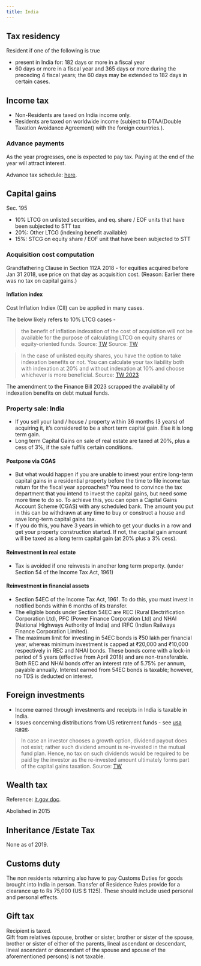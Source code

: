 ```yaml
---
title: India
---
```


## Tax residency
Resident if one of the following is true

- present in India for: 182 days or more in a fiscal year
- 60 days or more in a fiscal year and 365 days or more during the preceding 4 fiscal years; the 60 days may be extended to 182 days in certain cases.

## Income tax
- Non-Residents are taxed on India income only. 
- Residents are taxed on worldwide income (subject to DTAA(Double Taxation Avoidance Agreement) with the foreign countries.).

### Advance payments
As the year progresses, one is expected to pay tax. Paying at the end of the year will attract interest.

Advance tax schedule: [here](https://cleartax.in/s/interest-imposed-by-income-tax-department-under-section-234c).

## Capital gains
Sec. 195

- 10% LTCG on unlisted securities, and eq. share / EOF units that have been subjected to STT tax
- 20%: Other LTCG (indexing benefit available)
- 15%: STCG on equity share / EOF unit that have been subjected to STT

### Acquisition cost computation
Grandfathering Clause in Section 112A 2018 - for equities acquired before Jan 31 2018, use price on that day as acquisition cost. (Reason: Earlier there was no tax on capital gains.)

#### Inflation index 
Cost Inflation Indiex (CII) can be applied in many cases.

The below likely refers to 10% LTCG cases -

> the benefit of inflation indexation of the cost of acquisition will not be available for the purpose of calculating LTCG on equity shares or equity-oriented funds. Source: [TW](https://cleartax.in/s/long-term-capital-gains-on-shares) Source: [TW](https://taxguru.in/income-tax/reporting-capital-gain-sale-equity-itr-2.html#google_vignette)

> In the case of unlisted equity shares, you have the option to take indexation benefits or not. You can calculate your tax liability both with indexation at 20% and without indexation at 10% and choose whichever is more beneficial.  Source: [TW 2023](https://tax2win.in/guide/long-term-capital-gain-on-mutual-funds)

The amendment to the Finance Bill 2023 scrapped the availability of indexation benefits on debt mutual funds.

### Property sale: India
- If you sell your land / house / property within 36 months (3 years) of acquiring it, it’s considered to be a short term capital gain. Else it is long term gain.
- Long term Capital Gains on sale of real estate are taxed at 20%, plus a cess of 3%, if the sale fulfils certain conditions.

#### Postpone via CGAS
- But what would happen if you are unable to invest your entire long-term capital gains in a residential property before the time to file income tax return for the fiscal year approaches? You need to convince the tax department that you intend to invest the capital gains, but need some more time to do so. To achieve this, you can open a Capital Gains Account Scheme (CGAS) with any scheduled bank. The amount you put in this can be withdrawn at any time to buy or construct a house and save long-term capital gains tax.
- If you do this, you have 3 years in which to get your ducks in a row and get your property construction started. If not, the capital gain amount will be taxed as a long term capital gain (at 20% plus a 3% cess).

#### Reinvestment in real estate
- Tax is avoided if one reinvests in another long term property.  (under Section 54 of the Income Tax Act, 1961)

#### Reinvestment in financial assets
- Section 54EC of the Income Tax Act, 1961. To do this, you must invest in notified bonds within 6 months of its transfer.
- The eligible bonds under Section 54EC are REC (Rural Electrification Corporation Ltd), PFC (Power Finance Corporation Ltd) and NHAI (National Highways Authority of India) and IRFC (Indian Railways Finance Corporation Limited).
- The maximum limit for investing in 54EC bonds is ₹50 lakh per financial year, whereas minimum investment is capped at ₹20,000 and ₹10,000 respectively in REC and NHAI bonds. These bonds come with a lock-in period of 5 years (effective from April 2018) and are non-transferable. Both REC and NHAI bonds offer an interest rate of 5.75% per annum, payable annually. Interest earned from 54EC bonds is taxable; however, no TDS is deducted on interest. 

## Foreign investments
-  Income earned through investments and receipts in India is taxable in India.
- Issues concerning distributions from US retirement funds - see [usa page](../usa/). 

> In case an investor chooses a growth option, dividend payout does not exist; rather such dividend amount is re-invested in the mutual fund plan. Hence, no tax on such dividends would be required to be paid by the investor as the re-invested amount ultimately forms part of the capital gains taxation.  Source: [TW](https://www.forbes.com/advisor/in/investing/how-are-gains-on-foreign-stock-investments-taxed/)



## Wealth tax
Reference: [it.gov doc](https://www.incometaxindia.gov.in/Tutorials/41.%20Wealth_Tax.pdf).

Abolished in 2015

## Inheritance /Estate Tax
None as of 2019.

## Customs duty
The non residents returning also have to pay Customs Duties for goods brought into India in person. Transfer of Residence Rules provide for a clearance up to Rs 75,000 (US $ 1125). These should include used personal and personal effects. 

## Gift tax
Recipient is taxed.  
Gift from relatives (spouse, brother or sister, brother or sister of the spouse, brother or sister of either of the parents, lineal ascendant or descendant, lineal ascendant or descendant of the spouse and spouse of the aforementioned persons) is not taxable.
